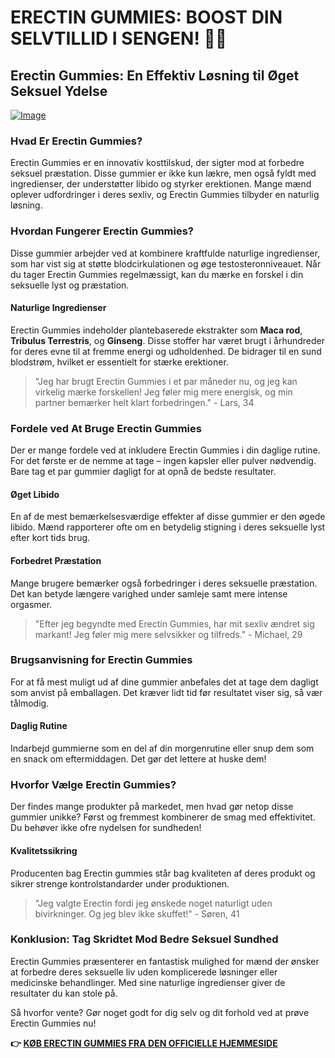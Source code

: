 # ERECTIN GUMMIES: BOOST DIN SELVTILLID I SENGEN! 🍬💪

## Erectin Gummies: En Effektiv Løsning til Øget Seksuel Ydelse

[![Image](https://www2.sellhealth.com/262/erectingummies_1_1.jpg)](https://gchaffi.com/VcJiwveE)

### Hvad Er Erectin Gummies?

Erectin Gummies er en innovativ kosttilskud, der sigter mod at forbedre seksuel præstation. Disse gummier er ikke kun lækre, men også fyldt med ingredienser, der understøtter libido og styrker erektionen. Mange mænd oplever udfordringer i deres sexliv, og Erectin Gummies tilbyder en naturlig løsning.

### Hvordan Fungerer Erectin Gummies?

Disse gummier arbejder ved at kombinere kraftfulde naturlige ingredienser, som har vist sig at støtte blodcirkulationen og øge testosteronniveauet. Når du tager Erectin Gummies regelmæssigt, kan du mærke en forskel i din seksuelle lyst og præstation. 

#### Naturlige Ingredienser

Erectin Gummies indeholder plantebaserede ekstrakter som **Maca rod**, **Tribulus Terrestris**, og **Ginseng**. Disse stoffer har været brugt i århundreder for deres evne til at fremme energi og udholdenhed. De bidrager til en sund blodstrøm, hvilket er essentielt for stærke erektioner.

> "Jeg har brugt Erectin Gummies i et par måneder nu, og jeg kan virkelig mærke forskellen! Jeg føler mig mere energisk, og min partner bemærker helt klart forbedringen." - Lars, 34

### Fordele ved At Bruge Erectin Gummies

Der er mange fordele ved at inkludere Erectin Gummies i din daglige rutine. For det første er de nemme at tage – ingen kapsler eller pulver nødvendig. Bare tag et par gummier dagligt for at opnå de bedste resultater.

#### Øget Libido

En af de mest bemærkelsesværdige effekter af disse gummier er den øgede libido. Mænd rapporterer ofte om en betydelig stigning i deres seksuelle lyst efter kort tids brug.

#### Forbedret Præstation

Mange brugere bemærker også forbedringer i deres seksuelle præstation. Det kan betyde længere varighed under samleje samt mere intense orgasmer.

> "Efter jeg begyndte med Erectin Gummies, har mit sexliv ændret sig markant! Jeg føler mig mere selvsikker og tilfreds." - Michael, 29

### Brugsanvisning for Erectin Gummies

For at få mest muligt ud af dine gummier anbefales det at tage dem dagligt som anvist på emballagen. Det kræver lidt tid før resultatet viser sig, så vær tålmodig.

#### Daglig Rutine

Indarbejd gummierne som en del af din morgenrutine eller snup dem som en snack om eftermiddagen. Det gør det lettere at huske dem!

### Hvorfor Vælge Erectin Gummies?

Der findes mange produkter på markedet, men hvad gør netop disse gummier unikke? Først og fremmest kombinerer de smag med effektivitet. Du behøver ikke ofre nydelsen for sundheden!

#### Kvalitetssikring

Producenten bag Erectin gummies står bag kvaliteten af deres produkt og sikrer strenge kontrolstandarder under produktionen.

> "Jeg valgte Erectin fordi jeg ønskede noget naturligt uden bivirkninger. Og jeg blev ikke skuffet!" - Søren, 41 

### Konklusion: Tag Skridtet Mod Bedre Seksuel Sundhed 

Erectin Gummies præsenterer en fantastisk mulighed for mænd der ønsker at forbedre deres seksuelle liv uden komplicerede løsninger eller medicinske behandlinger. Med sine naturlige ingredienser giver de resultater du kan stole på.

Så hvorfor vente? Gør noget godt for dig selv og dit forhold ved at prøve Erectin Gummies nu!



**👉 [KØB ERECTIN GUMMIES FRA DEN OFFICIELLE HJEMMESIDE](https://gchaffi.com/VcJiwveE)**